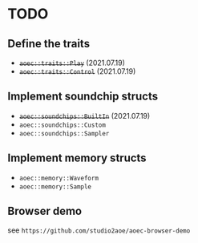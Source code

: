 # TODO

## Define the traits
  - ~~`aoec::traits::Play`~~ (2021.07.19)
  - ~~`aoec::traits::Control`~~ (2021.07.19)

## Implement soundchip structs
  - ~~`aoec::soundchips::BuiltIn`~~ (2021.07.19)
  - `aoec::soundchips::Custom`
  - `aoec::soundchips::Sampler`

## Implement memory structs
  - `aoec::memory::Waveform`
  - `aoec::memory::Sample`

## Browser demo
see `https://github.com/studio2aoe/aoec-browser-demo`
